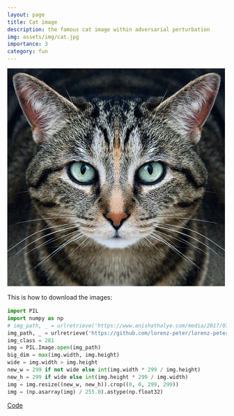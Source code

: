 ```yaml
---
layout: page
title: Cat image
description: the famous cat image within adversarial perturbation
img: assets/img/cat.jpg
importance: 3
category: fun
---
```




![cat](/assets/img/cat.jpg)


This is how to download the images:

```python
import PIL
import numpy as np
# img_path, _ = urlretrieve('https://www.anishathalye.com/media/2017/07/25/cat.jpg')
img_path, _ = urlretrieve('https://github.com/lorenz-peter/lorenz-peter.github.io/raw/master/assets/img/cat.jpg')
img_class = 281
img = PIL.Image.open(img_path)
big_dim = max(img.width, img.height)
wide = img.width > img.height
new_w = 299 if not wide else int(img.width * 299 / img.height)
new_h = 299 if wide else int(img.height * 299 / img.width)
img = img.resize((new_w, new_h)).crop((0, 0, 299, 299))
img = (np.asarray(img) / 255.0).astype(np.float32)
```

[Code](https://github.com/adverML/synthesizing_robust_adversarial)
